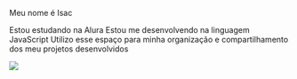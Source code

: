 Meu nome é Isac

Estou estudando na Alura
Estou me desenvolvendo na linguagem JavaScript
Utilizo esse espaço para minha organização e compartilhamento dos meu projetos desenvolvidos

![](https://github.com/user-attachments/assets/281f77f9-7915-4fbe-85a8-ef7bca8fd991)

